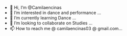 - 👋 Hi, I’m @Camilaencinas
- 👀 I’m interested in dance and performance ...
- 🌱 I’m currently learning Dance  ...
- 💞️ I’m looking to collaborate on Studies   ...
- 📫 How to reach me @ camilaencinas03 @ gmail.com...

<!---
Camilaencinas/Camilaencinas is a ✨ special ✨ repository because its `README.md` (this file) appears on your GitHub profile.
You can click the Preview link to take a look at your changes.
--->
